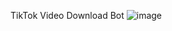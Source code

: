 TikTok Video Download Bot
![image](https://github.com/MrR00tsuz/TikTokVideoBot/assets/93054788/5bde21fd-bd5d-43f8-82d8-18418219e193)
